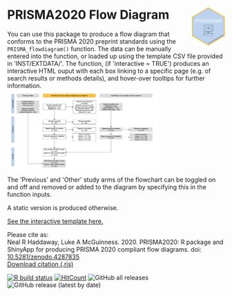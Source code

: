 # PRISMA2020 Flow Diagram <img src="PRISMA2020-hex.png" align="right" width="15%"/>

You can use this package to produce a flow diagram that conforms to the PRISMA 2020 preprint standards using the `PRISMA_flowdiagram()` function. The data can be manually entered into the function, or loaded up using the template CSV file provided in 'INST/EXTDATA/'. The function, (if 'interactive = TRUE') produces an interactive HTML ouput with each box linking to a specific page (e.g. of search results or methods details), and hover-over tooltips for further information. 
<br>
<img src="inst/extdata/PRISMA.png" width="70%" />
<br>
The 'Previous' and 'Other' study arms of the flowchart can be toggled on and off and removed or added to the diagram by specifying this in the function inputs.

A static version is produced otherwise. <a href="https://srflowdiagram.github.io/template.html" target="_blank">
  
See the interactive template here.</a><br>

Please cite as:<br>
Neal R Haddaway, Luke A McGuinness. 2020. PRISMA2020: R package and ShinyApp for producing PRISMA 2020 compliant flow diagrams. doi: <a href="https://doi.org/10.5281/zenodo.4287835" target="_blank">10.5281/zenodo.4287835</a><br>
<a href="/inst/extdata/citation.ris" download="citation" target="_blank">Download citation (.ris)</a>

<!-- badges: start -->
[![R build status](https://github.com/nealhaddaway/PRISMA2020/workflows/R-CMD-check/badge.svg/)](https://github.com/nealhaddaway/PRISMA2020/actions/)
[![HitCount](https://hits.dwyl.com/nealhaddaway/nealhaddaway/PRISMA2020.svg/)](https://hits.dwyl.com/nealhaddaway/nealhaddaway/PRISMA2020/)
![GitHub all releases](https://img.shields.io/github/downloads/nealhaddaway/PRISMA2020/total?style=plastic/)
![GitHub release (latest by date)](https://img.shields.io/github/v/release/nealhaddaway/PRISMA2020)
<!-- badges: end -->
